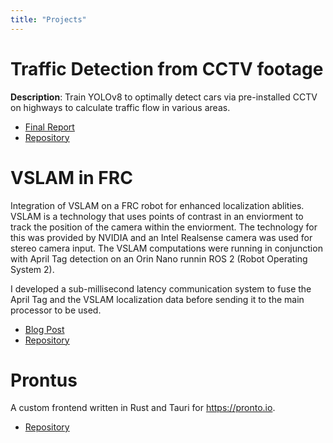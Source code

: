 ```yaml
---
title: "Projects"
---
```

# Traffic Detection from CCTV footage
**Description**: Train YOLOv8 to optimally detect cars via pre-installed CCTV on highways to calculate traffic flow in various areas.

- [Final Report](https://raw.githubusercontent.com/arihant2math/msb_final_project/master/MSB%20Final%20Report.pdf)
- [Repository](https://github.com/arihant2math/msb_final_project)

# VSLAM in FRC
Integration of VSLAM on a FRC robot for enhanced localization ablities.
VSLAM is a technology that uses points of contrast in an enviorment to track the position of the camera within the enviorment.
The technology for this was provided by NVIDIA and an Intel Realsense camera was used for stereo camera input.
The VSLAM computations were running in conjunction with April Tag detection on an Orin Nano runnin ROS 2 (Robot Operating System 2).

I developed a sub-millisecond latency communication system to fuse the April Tag and the VSLAM localization data before sending it to the main processor to be used.

- [Blog Post](https://pixelators.org/blog/2024_05_25_orin_coprocessor/)
- [Repository](https://github.com/Pixelators4014/pixelization_rs)

# Prontus
A custom frontend written in Rust and Tauri for https://pronto.io.

- [Repository](https://github.com/arihant2math/prontus/)
